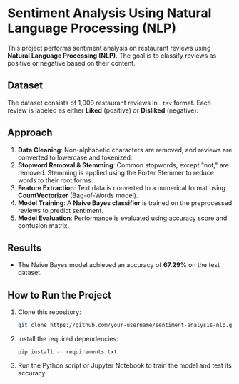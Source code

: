 # Sentiment Analysis Using Natural Language Processing (NLP)

This project performs sentiment analysis on restaurant reviews using **Natural Language Processing (NLP)**. The goal is to classify reviews as positive or negative based on their content.

## Dataset
The dataset consists of 1,000 restaurant reviews in `.tsv` format. Each review is labeled as either **Liked** (positive) or **Disliked** (negative).

## Approach
1. **Data Cleaning**: Non-alphabetic characters are removed, and reviews are converted to lowercase and tokenized.
2. **Stopword Removal & Stemming**: Common stopwords, except "not," are removed. Stemming is applied using the Porter Stemmer to reduce words to their root forms.
3. **Feature Extraction**: Text data is converted to a numerical format using **CountVectorizer** (Bag-of-Words model).
4. **Model Training**: A **Naive Bayes classifier** is trained on the preprocessed reviews to predict sentiment.
5. **Model Evaluation**: Performance is evaluated using accuracy score and confusion matrix.

## Results
- The Naive Bayes model achieved an accuracy of **67.29%** on the test dataset.

## How to Run the Project
1. Clone this repository:
   ```bash
   git clone https://github.com/your-username/sentiment-analysis-nlp.git

2. Install the required dependencies:
   ```bash
   pip install -r requirements.txt
3. Run the Python script or Jupyter Notebook to train the model and test its accuracy.
